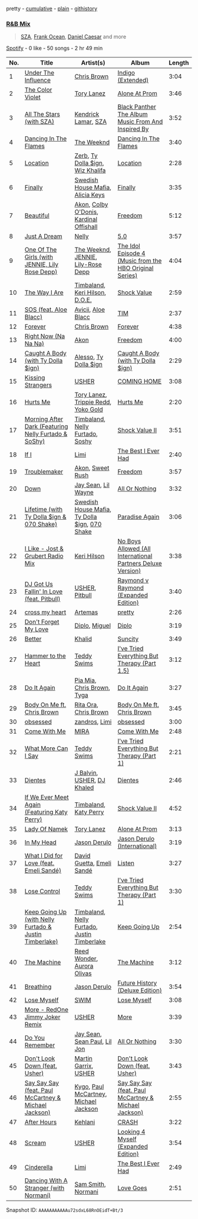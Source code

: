 pretty - [cumulative](/playlists/cumulative/37i9dQZF1EQoqCH7BwIYb7.md) - [plain](/playlists/plain/37i9dQZF1EQoqCH7BwIYb7) - [githistory](https://github.githistory.xyz/mdn522/spotify-playlist-archive/blob/main/playlists/plain/37i9dQZF1EQoqCH7BwIYb7)

### [R&B Mix](https://open.spotify.com/playlist/37i9dQZF1EQoqCH7BwIYb7)

> <a href=spotify:playlist:37i9dQZF1EIVKZrYlZnw71>SZA</a>, <a href=spotify:playlist:37i9dQZF1EIYHlfEDwnhiL>Frank Ocean</a>, <a href=spotify:playlist:37i9dQZF1EIVQVBhsMrUm6>Daniel Caesar</a> and more

[Spotify](https://open.spotify.com/user/spotify) - 0 like - 50 songs - 2 hr 49 min

| No. | Title | Artist(s) | Album | Length |
|---|---|---|---|---|
| 1 | [Under The Influence](https://open.spotify.com/track/5IgjP7X4th6nMNDh4akUHb) | [Chris Brown](https://open.spotify.com/artist/7bXgB6jMjp9ATFy66eO08Z) | [Indigo \(Extended\)](https://open.spotify.com/album/3okhA6w5uau6ZNhnVpwVww) | 3:04 |
| 2 | [The Color Violet](https://open.spotify.com/track/3azJifCSqg9fRij2yKIbWz) | [Tory Lanez](https://open.spotify.com/artist/2jku7tDXc6XoB6MO2hFuqg) | [Alone At Prom](https://open.spotify.com/album/5Gm2XKBgnlzd6qTi7LE1z2) | 3:46 |
| 3 | [All The Stars \(with SZA\)](https://open.spotify.com/track/3GCdLUSnKSMJhs4Tj6CV3s) | [Kendrick Lamar](https://open.spotify.com/artist/2YZyLoL8N0Wb9xBt1NhZWg), [SZA](https://open.spotify.com/artist/7tYKF4w9nC0nq9CsPZTHyP) | [Black Panther The Album Music From And Inspired By](https://open.spotify.com/album/3pLdWdkj83EYfDN6H2N8MR) | 3:52 |
| 4 | [Dancing In The Flames](https://open.spotify.com/track/7z7kvUQGwlC6iOl7vMuAr9) | [The Weeknd](https://open.spotify.com/artist/1Xyo4u8uXC1ZmMpatF05PJ) | [Dancing In The Flames](https://open.spotify.com/album/5XsZ5ZTcIHnZxjynaGxA0g) | 3:40 |
| 5 | [Location](https://open.spotify.com/track/6Ilomcr9iLplsgAvZjHkJP) | [Zerb](https://open.spotify.com/artist/6mDl7lQiLxT0iQ8LYhAlWy), [Ty Dolla $ign](https://open.spotify.com/artist/7c0XG5cIJTrrAgEC3ULPiq), [Wiz Khalifa](https://open.spotify.com/artist/137W8MRPWKqSmrBGDBFSop) | [Location](https://open.spotify.com/album/12EcQ6xHwYTygFo24xncu1) | 2:28 |
| 6 | [Finally](https://open.spotify.com/track/5a2Mb0OPY17zkS8FnciQhg) | [Swedish House Mafia](https://open.spotify.com/artist/1h6Cn3P4NGzXbaXidqURXs), [Alicia Keys](https://open.spotify.com/artist/3DiDSECUqqY1AuBP8qtaIa) | [Finally](https://open.spotify.com/album/5UdlVNeKvUDoaNmy9fhhft) | 3:35 |
| 7 | [Beautiful](https://open.spotify.com/track/1GLx5tpDdwEFiA7KaikvX2) | [Akon](https://open.spotify.com/artist/0z4gvV4rjIZ9wHck67ucSV), [Colby O'Donis](https://open.spotify.com/artist/7fObcBw9VM3x7ntWKCYl0z), [Kardinal Offishall](https://open.spotify.com/artist/5P2rwRBgIN450RaJxdjYdA) | [Freedom](https://open.spotify.com/album/1Z5oeufZDMMzL8ZlWTZrQg) | 5:12 |
| 8 | [Just A Dream](https://open.spotify.com/track/3ZdJffjzJWFimSQyxgGIxN) | [Nelly](https://open.spotify.com/artist/2gBjLmx6zQnFGQJCAQpRgw) | [5.0](https://open.spotify.com/album/3mz9p3cA0Cl5oDUlpTxB0c) | 3:57 |
| 9 | [One Of The Girls \(with JENNIE, Lily Rose Depp\)](https://open.spotify.com/track/7CyPwkp0oE8Ro9Dd5CUDjW) | [The Weeknd](https://open.spotify.com/artist/1Xyo4u8uXC1ZmMpatF05PJ), [JENNIE](https://open.spotify.com/artist/250b0Wlc5Vk0CoUsaCY84M), [Lily\-Rose Depp](https://open.spotify.com/artist/1pBLC0qVRTB5zVMuteQ9jJ) | [The Idol Episode 4 \(Music from the HBO Original Series\)](https://open.spotify.com/album/7tzVd1fwkxsorytCBjEJkU) | 4:04 |
| 10 | [The Way I Are](https://open.spotify.com/track/2bLqfJjuC5syrsgDsZfGmn) | [Timbaland](https://open.spotify.com/artist/5Y5TRrQiqgUO4S36tzjIRZ), [Keri Hilson](https://open.spotify.com/artist/63wjoROpeh5f11Qm93UiJ1), [D.O.E.](https://open.spotify.com/artist/4TLCPR1sMYoNU1jA7O4uww) | [Shock Value](https://open.spotify.com/album/4BxB8U8QgpR4UCvJ0moj8Z) | 2:59 |
| 11 | [SOS \(feat\. Aloe Blacc\)](https://open.spotify.com/track/2x0RZdkZcD8QRI53XT4GI5) | [Avicii](https://open.spotify.com/artist/1vCWHaC5f2uS3yhpwWbIA6), [Aloe Blacc](https://open.spotify.com/artist/0id62QV2SZZfvBn9xpmuCl) | [TIM](https://open.spotify.com/album/6Ad1E9vl75ZB3Ir87zwXIJ) | 2:37 |
| 12 | [Forever](https://open.spotify.com/track/3NZJlJemX3mzjf56MqC5ML) | [Chris Brown](https://open.spotify.com/artist/7bXgB6jMjp9ATFy66eO08Z) | [Forever](https://open.spotify.com/album/248cu9M1nYCijfXswwZ8uW) | 4:38 |
| 13 | [Right Now \(Na Na Na\)](https://open.spotify.com/track/5Ravsw8TmHN5wBiYPPYUFw) | [Akon](https://open.spotify.com/artist/0z4gvV4rjIZ9wHck67ucSV) | [Freedom](https://open.spotify.com/album/1Z5oeufZDMMzL8ZlWTZrQg) | 4:00 |
| 14 | [Caught A Body \(with Ty Dolla $ign\)](https://open.spotify.com/track/4JvJj733DNy6nuVcC1NzCq) | [Alesso](https://open.spotify.com/artist/4AVFqumd2ogHFlRbKIjp1t), [Ty Dolla $ign](https://open.spotify.com/artist/7c0XG5cIJTrrAgEC3ULPiq) | [Caught A Body \(with Ty Dolla $ign\)](https://open.spotify.com/album/5JEgZa6di9DVcftMmEoN2r) | 2:29 |
| 15 | [Kissing Strangers](https://open.spotify.com/track/5brMixqQiQN4D60xmvrSts) | [USHER](https://open.spotify.com/artist/23zg3TcAtWQy7J6upgbUnj) | [COMING HOME](https://open.spotify.com/album/7Ic1aiLXMmyyi0cVkk04aS) | 3:08 |
| 16 | [Hurts Me](https://open.spotify.com/track/0RBw4ODUQPO4cuAOZtBGga) | [Tory Lanez](https://open.spotify.com/artist/2jku7tDXc6XoB6MO2hFuqg), [Trippie Redd](https://open.spotify.com/artist/6Xgp2XMz1fhVYe7i6yNAax), [Yoko Gold](https://open.spotify.com/artist/24WdRSLiIlFrqK2FqxGLVm) | [Hurts Me](https://open.spotify.com/album/5fMG2nwVGN3fBofLm9CB0x) | 2:20 |
| 17 | [Morning After Dark \(Featuring Nelly Furtado & SoShy\)](https://open.spotify.com/track/6mmtxbG5pzkrJ0BrSdg9uW) | [Timbaland](https://open.spotify.com/artist/5Y5TRrQiqgUO4S36tzjIRZ), [Nelly Furtado](https://open.spotify.com/artist/2jw70GZXlAI8QzWeY2bgRc), [Soshy](https://open.spotify.com/artist/1LXdHdzVmQV1GJE0EUxjFp) | [Shock Value II](https://open.spotify.com/album/5FK6borHO8QcztXhXCPn5H) | 3:51 |
| 18 | [If I](https://open.spotify.com/track/0xvnKYwzYy6LgX96Ly3vNS) | [Limi](https://open.spotify.com/artist/2SPIThivWqjfsjlYPNxYX9) | [The Best I Ever Had](https://open.spotify.com/album/4MpZRDAJoLEkYZIZoeg4MT) | 2:40 |
| 19 | [Troublemaker](https://open.spotify.com/track/7FOXrArO9CU6xVZotChlD8) | [Akon](https://open.spotify.com/artist/0z4gvV4rjIZ9wHck67ucSV), [Sweet Rush](https://open.spotify.com/artist/6VWF2yvImHN0qwgLPzeJm1) | [Freedom](https://open.spotify.com/album/1Z5oeufZDMMzL8ZlWTZrQg) | 3:57 |
| 20 | [Down](https://open.spotify.com/track/6cmm1LMvZdB5zsCwX5BjqE) | [Jay Sean](https://open.spotify.com/artist/4pADjHPWyrlAF0FA7joK2H), [Lil Wayne](https://open.spotify.com/artist/55Aa2cqylxrFIXC767Z865) | [All Or Nothing](https://open.spotify.com/album/2H66HrVR1UeMlAoSXpxUnk) | 3:32 |
| 21 | [Lifetime \(with Ty Dolla $ign & 070 Shake\)](https://open.spotify.com/track/3QqHt507QJZCzluEYsnv4u) | [Swedish House Mafia](https://open.spotify.com/artist/1h6Cn3P4NGzXbaXidqURXs), [Ty Dolla $ign](https://open.spotify.com/artist/7c0XG5cIJTrrAgEC3ULPiq), [070 Shake](https://open.spotify.com/artist/12Zk1DFhCbHY6v3xep2ZjI) | [Paradise Again](https://open.spotify.com/album/2Dbe9L757CSQbhnbW5PVSH) | 3:06 |
| 22 | [I Like \- Jost & Grubert Radio Mix](https://open.spotify.com/track/6YyL7wKVozxjgx5E0bX1Bw) | [Keri Hilson](https://open.spotify.com/artist/63wjoROpeh5f11Qm93UiJ1) | [No Boys Allowed \(All International Partners Deluxe Version\)](https://open.spotify.com/album/7r8oxL7DEEvRGnuKxEKsGe) | 3:38 |
| 23 | [DJ Got Us Fallin' In Love \(feat\. Pitbull\)](https://open.spotify.com/track/4356Typ82hUiFAynbLYbPn) | [USHER](https://open.spotify.com/artist/23zg3TcAtWQy7J6upgbUnj), [Pitbull](https://open.spotify.com/artist/0TnOYISbd1XYRBk9myaseg) | [Raymond v Raymond \(Expanded Edition\)](https://open.spotify.com/album/6A1F3Fkq5dYeYYNkXflcTX) | 3:40 |
| 24 | [cross my heart](https://open.spotify.com/track/1GnTBbaFtxNkHEjUsWEdNu) | [Artemas](https://open.spotify.com/artist/0PCCGZ0wGLizHt2KZ7hhA2) | [pretty](https://open.spotify.com/album/2xpgb8R0BXVS2e1XnXI9xZ) | 2:26 |
| 25 | [Don't Forget My Love](https://open.spotify.com/track/22pjmqZq2oTZtEThEt66Zn) | [Diplo](https://open.spotify.com/artist/5fMUXHkw8R8eOP2RNVYEZX), [Miguel](https://open.spotify.com/artist/360IAlyVv4PCEVjgyMZrxK) | [Diplo](https://open.spotify.com/album/5pdR4YX2zWMXotdF034UYY) | 3:19 |
| 26 | [Better](https://open.spotify.com/track/2OpBganfGk2GVdSlRdxzaX) | [Khalid](https://open.spotify.com/artist/6LuN9FCkKOj5PcnpouEgny) | [Suncity](https://open.spotify.com/album/4UNwL1B7JoymNUiTFJa52B) | 3:49 |
| 27 | [Hammer to the Heart](https://open.spotify.com/track/0IdwfnHFfyb7zc7GFs75QQ) | [Teddy Swims](https://open.spotify.com/artist/33qOK5uJ8AR2xuQQAhHump) | [I've Tried Everything But Therapy \(Part 1.5\)](https://open.spotify.com/album/3egFmnuKrjoMAlqCfdw7KH) | 3:12 |
| 28 | [Do It Again](https://open.spotify.com/track/72Bz4ciRZPBcVSw0nrZDHi) | [Pia Mia](https://open.spotify.com/artist/1BhWF9W2PngtPSyobKg0rP), [Chris Brown](https://open.spotify.com/artist/7bXgB6jMjp9ATFy66eO08Z), [Tyga](https://open.spotify.com/artist/5LHRHt1k9lMyONurDHEdrp) | [Do It Again](https://open.spotify.com/album/3kBBntDYL62xlqgnulskwv) | 3:27 |
| 29 | [Body On Me ft\. Chris Brown](https://open.spotify.com/track/1Bjpfvw2dhivyludgB0fyt) | [Rita Ora](https://open.spotify.com/artist/5CCwRZC6euC8Odo6y9X8jr), [Chris Brown](https://open.spotify.com/artist/7bXgB6jMjp9ATFy66eO08Z) | [Body On Me ft\. Chris Brown](https://open.spotify.com/album/4FJK77Oqgnuaz8MMMeJE3f) | 3:45 |
| 30 | [obsessed](https://open.spotify.com/track/3TKakBgJaTH5INk0WhU4xP) | [zandros](https://open.spotify.com/artist/30gojhXynjLSWe1kHNUZ1Q), [Limi](https://open.spotify.com/artist/2SPIThivWqjfsjlYPNxYX9) | [obsessed](https://open.spotify.com/album/0bbp2pnr07VBdkjMkAMtN3) | 3:00 |
| 31 | [Come With Me](https://open.spotify.com/track/6uIu54tY9Rjwrwk47RxqK9) | [MIRA](https://open.spotify.com/artist/2nMFC7hWK0haX8ilvRpb59) | [Come With Me](https://open.spotify.com/album/1VwGXlMhsYXWoCTtQMy8e1) | 2:48 |
| 32 | [What More Can I Say](https://open.spotify.com/track/1MmNMaPzI1uZQS20RV88AT) | [Teddy Swims](https://open.spotify.com/artist/33qOK5uJ8AR2xuQQAhHump) | [I've Tried Everything But Therapy \(Part 1\)](https://open.spotify.com/album/7nacKlk586eLRBSIsrk9DB) | 2:21 |
| 33 | [Dientes](https://open.spotify.com/track/4vAMy0dxoyoIHGuIgKqcwm) | [J Balvin](https://open.spotify.com/artist/1vyhD5VmyZ7KMfW5gqLgo5), [USHER](https://open.spotify.com/artist/23zg3TcAtWQy7J6upgbUnj), [DJ Khaled](https://open.spotify.com/artist/0QHgL1lAIqAw0HtD7YldmP) | [Dientes](https://open.spotify.com/album/6GkydlRWHz1bNVuVV9cD9O) | 2:46 |
| 34 | [If We Ever Meet Again \(Featuring Katy Perry\)](https://open.spotify.com/track/360UM2DaiHZPRu0EsrOvMp) | [Timbaland](https://open.spotify.com/artist/5Y5TRrQiqgUO4S36tzjIRZ), [Katy Perry](https://open.spotify.com/artist/6jJ0s89eD6GaHleKKya26X) | [Shock Value II](https://open.spotify.com/album/5FK6borHO8QcztXhXCPn5H) | 4:52 |
| 35 | [Lady Of Namek](https://open.spotify.com/track/6ieWL5CLN9WdC875guWtMe) | [Tory Lanez](https://open.spotify.com/artist/2jku7tDXc6XoB6MO2hFuqg) | [Alone At Prom](https://open.spotify.com/album/5Gm2XKBgnlzd6qTi7LE1z2) | 3:13 |
| 36 | [In My Head](https://open.spotify.com/track/6St9lR6dhV2tpCNVz7qfrS) | [Jason Derulo](https://open.spotify.com/artist/07YZf4WDAMNwqr4jfgOZ8y) | [Jason Derulo \(International\)](https://open.spotify.com/album/0DEsmIQ5ir7tz52Nkf4i1K) | 3:19 |
| 37 | [What I Did for Love \(feat\. Emeli Sandé\)](https://open.spotify.com/track/1YRjRHdl0aEtzHEn1uGi8k) | [David Guetta](https://open.spotify.com/artist/1Cs0zKBU1kc0i8ypK3B9ai), [Emeli Sandé](https://open.spotify.com/artist/7sfgqEdoeBTjd8lQsPT3Cy) | [Listen](https://open.spotify.com/album/77UW17CZFyCaRLHdHeofZu) | 3:27 |
| 38 | [Lose Control](https://open.spotify.com/track/17phhZDn6oGtzMe56NuWvj) | [Teddy Swims](https://open.spotify.com/artist/33qOK5uJ8AR2xuQQAhHump) | [I've Tried Everything But Therapy \(Part 1\)](https://open.spotify.com/album/7nacKlk586eLRBSIsrk9DB) | 3:30 |
| 39 | [Keep Going Up \(with Nelly Furtado & Justin Timberlake\)](https://open.spotify.com/track/0MBRKCgePXewM1iBQiPn7Q) | [Timbaland](https://open.spotify.com/artist/5Y5TRrQiqgUO4S36tzjIRZ), [Nelly Furtado](https://open.spotify.com/artist/2jw70GZXlAI8QzWeY2bgRc), [Justin Timberlake](https://open.spotify.com/artist/31TPClRtHm23RisEBtV3X7) | [Keep Going Up](https://open.spotify.com/album/0leO4lM0iYTks8dy039b7c) | 2:54 |
| 40 | [The Machine](https://open.spotify.com/track/19ItuvrZfTudwC6S5lkDH3) | [Reed Wonder](https://open.spotify.com/artist/7LaEPzqOfzvbRCBTpzRkQv), [Aurora Olivas](https://open.spotify.com/artist/6OB7PzOSbC30b8E5uGjRBo) | [The Machine](https://open.spotify.com/album/0cDcH04KfQpQe5cEo6agvL) | 3:12 |
| 41 | [Breathing](https://open.spotify.com/track/12HgZnRqGPwIZJD0gPsUor) | [Jason Derulo](https://open.spotify.com/artist/07YZf4WDAMNwqr4jfgOZ8y) | [Future History \(Deluxe Edition\)](https://open.spotify.com/album/31tCg5RXhY5jpagfCPcQa2) | 3:54 |
| 42 | [Lose Myself](https://open.spotify.com/track/1Dzi7Zs5HkDyKRpu0ZAEEW) | [SWIM](https://open.spotify.com/artist/57VgMJ0yUybcQIppZESbw2) | [Lose Myself](https://open.spotify.com/album/3y6ITdcIthMV2q2yW95pAN) | 3:08 |
| 43 | [More \- RedOne Jimmy Joker Remix](https://open.spotify.com/track/0aBKFfdyOD1Ttvgv0cfjjJ) | [USHER](https://open.spotify.com/artist/23zg3TcAtWQy7J6upgbUnj) | [More](https://open.spotify.com/album/5GNPZT1Bxq0EP7PQDQmK3U) | 3:39 |
| 44 | [Do You Remember](https://open.spotify.com/track/6A5NlmBCsCGbJ27jHQgKV5) | [Jay Sean](https://open.spotify.com/artist/4pADjHPWyrlAF0FA7joK2H), [Sean Paul](https://open.spotify.com/artist/3Isy6kedDrgPYoTS1dazA9), [Lil Jon](https://open.spotify.com/artist/7sfl4Xt5KmfyDs2T3SVSMK) | [All Or Nothing](https://open.spotify.com/album/2H66HrVR1UeMlAoSXpxUnk) | 3:30 |
| 45 | [Don't Look Down \(feat\. Usher\)](https://open.spotify.com/track/5M9jOReAKGZ2AttVefFjTY) | [Martin Garrix](https://open.spotify.com/artist/60d24wfXkVzDSfLS6hyCjZ), [USHER](https://open.spotify.com/artist/23zg3TcAtWQy7J6upgbUnj) | [Don't Look Down \(feat\. Usher\)](https://open.spotify.com/album/7e4eCJT5ON1FpJD5Si341e) | 3:43 |
| 46 | [Say Say Say \(feat\. Paul McCartney & Michael Jackson\)](https://open.spotify.com/track/16vUeW77F6Xiz1irHBvTAM) | [Kygo](https://open.spotify.com/artist/23fqKkggKUBHNkbKtXEls4), [Paul McCartney](https://open.spotify.com/artist/4STHEaNw4mPZ2tzheohgXB), [Michael Jackson](https://open.spotify.com/artist/3fMbdgg4jU18AjLCKBhRSm) | [Say Say Say \(feat\. Paul McCartney & Michael Jackson\)](https://open.spotify.com/album/1oIy8CYApH9VUB73DqUvPT) | 2:55 |
| 47 | [After Hours](https://open.spotify.com/track/4ChomJf8z16E6Zw4EoioYY) | [Kehlani](https://open.spotify.com/artist/0cGUm45nv7Z6M6qdXYQGTX) | [CRASH](https://open.spotify.com/album/2MRNLEYm9SB0HBrJEU8L32) | 3:22 |
| 48 | [Scream](https://open.spotify.com/track/12eMQUn2GzfsfsQLH53M19) | [USHER](https://open.spotify.com/artist/23zg3TcAtWQy7J6upgbUnj) | [Looking 4 Myself \(Expanded Edition\)](https://open.spotify.com/album/7eyuQZCLG5tdjWpKZbDE8g) | 3:54 |
| 49 | [Cinderella](https://open.spotify.com/track/4EGsnHFPmLfJc0LRzfvlVs) | [Limi](https://open.spotify.com/artist/2SPIThivWqjfsjlYPNxYX9) | [The Best I Ever Had](https://open.spotify.com/album/4MpZRDAJoLEkYZIZoeg4MT) | 2:49 |
| 50 | [Dancing With A Stranger \(with Normani\)](https://open.spotify.com/track/3xgT3xIlFGqZjYW9QlhJWp) | [Sam Smith](https://open.spotify.com/artist/2wY79sveU1sp5g7SokKOiI), [Normani](https://open.spotify.com/artist/2cWZOOzeOm4WmBJRnD5R7I) | [Love Goes](https://open.spotify.com/album/5XCBX16KNYsAe7V5hQV9mC) | 2:51 |

Snapshot ID: `AAAAAAAAAAAu72sdxL68RnOEidT+Bt/3`
